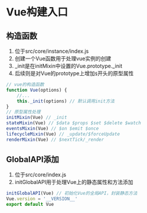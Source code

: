 # Vue构建入口

## 构造函数

1. 位于src/core/instance/index.js
2. 创建一个Vue函数用于处理vue实例的创建
3. _init是在initMixin中设置的Vue.prototype._init
4. 后续则是对Vue的prototype上增加`$`开头的原型属性

```js
// vue的构造函数
function Vue(options) {
    //...
    this._init(options) // 默认调用init方法
}
// 原型属性处理
initMixin(Vue) // _init
stateMixin(Vue) // $data $props $set $delete $watch
eventsMixin(Vue) // $on $emit $once 
lifecycleMixin(Vue) // _update/$forceUpdate
renderMixin(Vue) // $nextTick/_render
```

## GlobalAPI添加

1. 位于src/core/index.js
2. initGlobalAPI用于处理Vue上的静态属性和方法添加

```js
initGlobalAPI(Vue) // 初始化Vue的全局API，封装静态方法
Vue.version = '__VERSION__'
export default Vue
```
